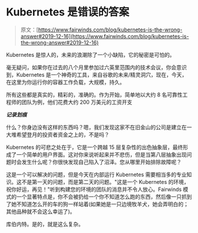 # Kubernetes 是错误的答案

> 原文：[https://www.fairwinds.com/blog/kubernetes-is-the-wrong-answer#2019-12-16](https://www.fairwinds.com/blog/kubernetes-is-the-wrong-answer#2019-12-16)

 Kubernetes 是惊人的，未来的浪潮除了一个小缺陷，它的秘密是可怕的。

毫无疑问，如果你在过去的八个月里参加过六英里范围内的技术会议，你会意识到，Kubernetes 是一个神奇的工具，来自谷歌的未来/精灵洞穴，现在，今天，在这里为你运行你的容器工作负载，大规模，持久。

所有这些都是真实的，精彩的，准确的。作为开始，简单地以大约 8 名可靠性工程师的团队为例，他们花费大约 200 万美元的工资开支

***记录划痕***

什么？你身边没有这样的东西吗？嗯，我们发现这家不在旧金山的公司是建立在一大堆希望登月的投资者资金之上的，不是吗？

Kubernetes 的可悲之处在于，它是一个跨越 15 层复杂性的出色抽象层，最终形成了一个简单的用户界面。这对你来说听起来并不悲伤，但是当第八层抽象出现问题时会发生什么呢？你很快发现自己陷入了沼泽。您从哪里开始排除故障呢？

这是一个可以解决的问题，但是今天在内部运行 Kubernetes 需要相当多的专业知识。这不是第一天的问题，而是第二天的问题。"这是一个 Kubernetes 的环境，祝你好运，再见！"听到构建您的环境的团队的消息并不令人放心。Fairwinds 模式的一个显著特点是，你不会被扔给一个你不知道怎么跑的东西，然后像一只抓到了她不知道怎么开的车的狗一样站着(如果她是一只边境牧羊犬，她会弄明白的；其他品种就不会这么幸运了)。

库伯内特。是的，就是这么复杂。
